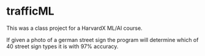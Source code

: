# trafficML

This was a class project for a HarvardX ML/AI course. 

If given a photo of a german street sign the program will determine which of 40 street sign types it is with 97% accuracy.
